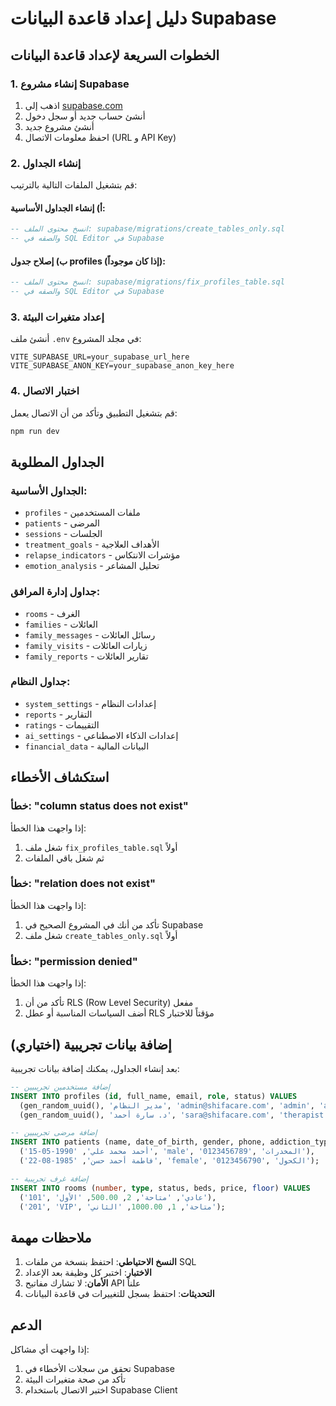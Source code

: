 # دليل إعداد قاعدة البيانات Supabase

## الخطوات السريعة لإعداد قاعدة البيانات

### 1. إنشاء مشروع Supabase
1. اذهب إلى [supabase.com](https://supabase.com)
2. أنشئ حساب جديد أو سجل دخول
3. أنشئ مشروع جديد
4. احفظ معلومات الاتصال (URL و API Key)

### 2. إنشاء الجداول
قم بتشغيل الملفات التالية بالترتيب:

#### أ) إنشاء الجداول الأساسية:
```sql
-- انسخ محتوى الملف: supabase/migrations/create_tables_only.sql
-- والصقه في SQL Editor في Supabase
```

#### ب) إصلاح جدول profiles (إذا كان موجوداً):
```sql
-- انسخ محتوى الملف: supabase/migrations/fix_profiles_table.sql
-- والصقه في SQL Editor في Supabase
```

### 3. إعداد متغيرات البيئة
أنشئ ملف `.env` في مجلد المشروع:

```env
VITE_SUPABASE_URL=your_supabase_url_here
VITE_SUPABASE_ANON_KEY=your_supabase_anon_key_here
```

### 4. اختبار الاتصال
قم بتشغيل التطبيق وتأكد من أن الاتصال يعمل:

```bash
npm run dev
```

## الجداول المطلوبة

### الجداول الأساسية:
- `profiles` - ملفات المستخدمين
- `patients` - المرضى
- `sessions` - الجلسات
- `treatment_goals` - الأهداف العلاجية
- `relapse_indicators` - مؤشرات الانتكاس
- `emotion_analysis` - تحليل المشاعر

### جداول إدارة المرافق:
- `rooms` - الغرف
- `families` - العائلات
- `family_messages` - رسائل العائلات
- `family_visits` - زيارات العائلات
- `family_reports` - تقارير العائلات

### جداول النظام:
- `system_settings` - إعدادات النظام
- `reports` - التقارير
- `ratings` - التقييمات
- `ai_settings` - إعدادات الذكاء الاصطناعي
- `financial_data` - البيانات المالية

## استكشاف الأخطاء

### خطأ: "column status does not exist"
إذا واجهت هذا الخطأ:
1. شغل ملف `fix_profiles_table.sql` أولاً
2. ثم شغل باقي الملفات

### خطأ: "relation does not exist"
إذا واجهت هذا الخطأ:
1. تأكد من أنك في المشروع الصحيح في Supabase
2. شغل ملف `create_tables_only.sql` أولاً

### خطأ: "permission denied"
إذا واجهت هذا الخطأ:
1. تأكد من أن RLS (Row Level Security) مفعل
2. أضف السياسات المناسبة أو عطل RLS مؤقتاً للاختبار

## إضافة بيانات تجريبية (اختياري)

بعد إنشاء الجداول، يمكنك إضافة بيانات تجريبية:

```sql
-- إضافة مستخدمين تجريبيين
INSERT INTO profiles (id, full_name, email, role, status) VALUES 
  (gen_random_uuid(), 'مدير النظام', 'admin@shifacare.com', 'admin', 'active'),
  (gen_random_uuid(), 'د. سارة أحمد', 'sara@shifacare.com', 'therapist', 'active');

-- إضافة مرضى تجريبيين
INSERT INTO patients (name, date_of_birth, gender, phone, addiction_type) VALUES 
  ('أحمد محمد علي', '1990-05-15', 'male', '0123456789', 'المخدرات'),
  ('فاطمة أحمد حسن', '1985-08-22', 'female', '0123456790', 'الكحول');

-- إضافة غرف تجريبية
INSERT INTO rooms (number, type, status, beds, price, floor) VALUES 
  ('101', 'عادي', 'متاحة', 2, 500.00, 'الأول'),
  ('201', 'VIP', 'متاحة', 1, 1000.00, 'الثاني');
```

## ملاحظات مهمة

1. **النسخ الاحتياطي**: احتفظ بنسخة من ملفات SQL
2. **الاختبار**: اختبر كل وظيفة بعد الإعداد
3. **الأمان**: لا تشارك مفاتيح API علناً
4. **التحديثات**: احتفظ بسجل للتغييرات في قاعدة البيانات

## الدعم

إذا واجهت أي مشاكل:
1. تحقق من سجلات الأخطاء في Supabase
2. تأكد من صحة متغيرات البيئة
3. اختبر الاتصال باستخدام Supabase Client 